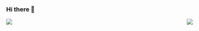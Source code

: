 ### Hi there 👋

<img align="left" src="https://img.yzcdn.cn/public_files/5074a2e23b251ce0c77a035c103a7720.png">

<img align="right" src="https://github-readme-stats.vercel.app/api?username=chenjiahan&show_icons=true&text_color=24292e&bg_color=ffffff&hide_title=true">
